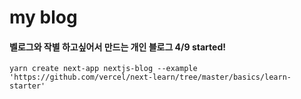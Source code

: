 # my blog

#### 벨로그와 작별 하고싶어서 만드는 개인 블로그 4/9 started!


```
yarn create next-app nextjs-blog --example 'https://github.com/vercel/next-learn/tree/master/basics/learn-starter'
```

